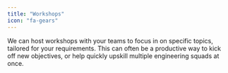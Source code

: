 ```yaml
---
title: "Workshops"
icon: "fa-gears"
---
```


We can host workshops with your teams to focus in on specific topics, tailored for your requirements. This can often be a productive way to kick off new objectives, or help quickly upskill multiple engineering squads at once.
